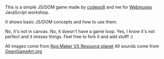 This is a simple JS/DOM game made by [codepo8](https://github.com/codepo8) and me for [Webmuses](http://webmus.es/) JavaScript workshop.

It shows basic JS/DOM concepts and how to use them.

No, it's not in canvas. No, it doesn't have a game loop. Yes, I know it's not perfect and it misses things. Feel free to fork it and add stuff! :)

All images come from [Rpg Maker VX Resource planet](http://vxresource.wordpress.com/)
All sounds come from [OpenGameArt.org](http://opengameart.org/)
